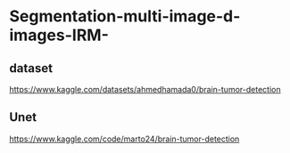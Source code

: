 # Segmentation-multi-image-d-images-IRM-

## dataset 
https://www.kaggle.com/datasets/ahmedhamada0/brain-tumor-detection


## Unet 
https://www.kaggle.com/code/marto24/brain-tumor-detection
